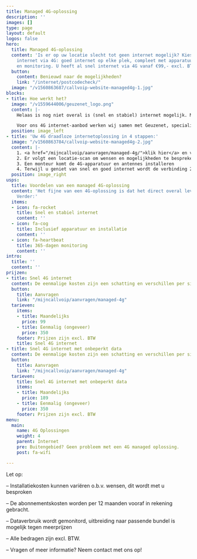 ```yaml
---
title: Managed 4G-oplossing
description: ''
images: []
type: page
layout: default
logos: false
hero:
  title: Managed 4G-oplossing
  content: 'Is er op uw locatie slecht tot geen internet mogelijk? Kies dan voor draadloos
    internet via 4G: goed internet op elke plek, compleet met apparatuur, installatie
    en monitoring. U heeft al snel internet via 4G vanaf €99,- excl. BTW per maand. '
  button:
    content: Benieuwd naar de mogelijkheden?
    link: "/internet/postcodecheck/"
  image: "/v1560863687/callvoip-website-managed4g-1.jpg"
blocks:
- title: Hoe werkt het?
  image: "/v1559644006/geuzenet_logo.png"
  content: |-
    Helaas is nog niet overal is (snel en stabiel) internet mogelijk. Mobiel internet via 4G is dan dé perfecte oplossing. 4G staat voor de vierde generatie mobiele telecommunicatie en maakt snel internet door de lucht mogelijk. De Managed 4G-oplossing van Callvoip biedt een gebruiksklare verbinding: apparatuur, installatie, en de gewenste hoeveelheid data. Ook wordt uw verbinding 24/7 beheerd om storingen snel op te lossen.

    Voor ons 4G internet-aanbod werken wij samen met Geuzenet, specialist in aanleg en beheer van 4G verbindingen. Veel bedrijven in heel Nederland werden reeds door hen van 4G internet voorzien.
  position: image_left
- title: 'Uw 4G draadloze internetoplossing in 4 stappen:'
  image: "/v1560863784/callvoip-website-managed4g-2.jpg"
  content: |-
    1. <a href="/mijncallvoip/aanvragen/managed-4g/">klik hier</a> en vraag Managed 4G internet aan
    2. Er volgt een locatie-scan om wensen en mogelijkheden te bespreken
    3. Een monteur komt de 4G-apparatuur en antennes installeren
    4. Terwijl u geniet van snel en goed internet wordt de verbinding 24/7 gemonitord
  position: image_right
usps:
  title: Voordelen van een managed 4G-oplossing
  content: 'Het fijne van een 4G-oplossing is dat het direct overal leverbaar is.
    Verder:'
  items:
  - icon: fa-rocket
    title: Snel en stabiel internet
    content: ''
  - icon: fa-cog
    title: Inclusief apparatuur en installatie
    content: ''
  - icon: fa-heartbeat
    title: 365-dagen monitoring
    content: ''
intro:
  title: ''
  content: ''
prijzen:
- title: Snel 4G internet
  content: De eenmalige kosten zijn een schatting en verschillen per situatie.
  button:
    title: Aanvragen
    link: "/mijncallvoip/aanvragen/managed-4g"
  tarieven:
    items:
    - title: Maandelijks
      price: 99
    - title: Eenmalig (ongeveer)
      price: 350
    footer: Prijzen zijn excl. BTW
    title: Snel 4G internet
- title: Snel 4G internet met onbeperkt data
  content: De eenmalige kosten zijn een schatting en verschillen per situatie.
  button:
    title: Aanvragen
    link: "/mijncallvoip/aanvragen/managed-4g"
  tarieven:
    title: Snel 4G internet met onbeperkt data
    items:
    - title: Maandelijks
      price: 189
    - title: Eenmalig (ongeveer)
      price: 350
    footer: Prijzen zijn excl. BTW
menu:
  main:
    name: 4G Oplossingen
    weight: 4
    parent: Internet
    pre: Buitengebied? Geen probleem met een 4G managed oplossing.
    post: fa-wifi

---
```

Let op: 

– Installatiekosten kunnen variëren o.b.v. wensen, dit wordt met u besproken 

– De abonnementskosten worden per 12 maanden vooraf in rekening gebracht. 

– Dataverbruik wordt gemonitord, uitbreiding naar passende bundel is mogelijk tegen meerprijzen 

– Alle bedragen zijn excl. BTW. 

– Vragen of meer informatie? Neem contact met ons op!